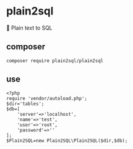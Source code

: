 # plain2sql
:pencil: Plain text to SQL

## composer
	composer require plain2sql/plain2sql
	
## use
```
<?php
require 'vendor/autoload.php';
$dir='tables';
$db=[
	'server'=>'localhost',
	'name'=>'test',
	'user'=>'root',
	'password'=>''
];
$Plain2SQL=new Plain2SQL\Plain2SQL($dir,$db);
```